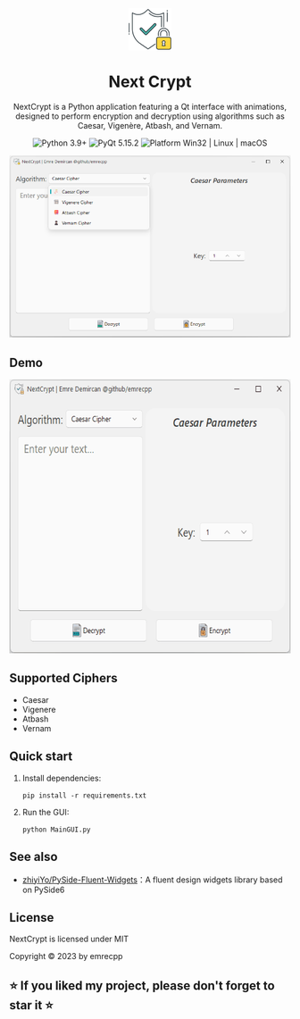 <p align="center">
  <img width="15%" align="center" src="Ui/img/logo.png" alt="logo">
</p>
  <h1 align="center">
  Next Crypt
</h1>
<p align="center">
  NextCrypt is a Python application featuring a Qt interface with animations, designed to perform encryption and decryption using algorithms such as Caesar, Vigenère, Atbash, and Vernam.
</p>

<p align="center">

  <a style="text-decoration:none">
    <img src="https://img.shields.io/badge/Python-3.x-blue.svg?color=00B16A" alt="Python 3.9+"/>
  </a>

  <a style="text-decoration:none">
    <img src="https://img.shields.io/badge/PySide-6+-blue?color=00B16A" alt="PyQt 5.15.2"/>
  </a>

  <a style="text-decoration:none">
    <img src="https://img.shields.io/badge/Platform-Win32%20|%20Linux%20|%20macOS-blue?color=00B16A" alt="Platform Win32 | Linux | macOS"/>
  </a>
</p>
<div align="center">
  <img src="docs/assets/NextCrypt.png">
</div>

## Demo
<div align="center">
  
  <img src="docs/assets/Demo.gif" width="604" height="491">

</div>

## Supported Ciphers
* Caesar
* Vigenere
* Atbash
* Vernam

## Quick start
1. Install dependencies:

    ```shell
    pip install -r requirements.txt
    ```

2. Run the GUI:
      ```shell
    python MainGUI.py
    ```

## See also
- [zhiyiYo/PySide-Fluent-Widgets](https://github.com/zhiyiYo/PyQt-Fluent-Widgets/tree/PySide6)：A fluent design widgets library based on PySide6

## License

NextCrypt is licensed under MIT

Copyright © 2023 by emrecpp



## ⭐ If you liked my project, please don't forget to star it ⭐ 
